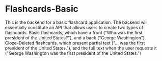 # Flashcards-Basic
This is the backend for a basic flashcard application. The backend will essentially constitute an API that allows users to create two types of flashcards. Basic flashcards, which have a front ("Who was the first president of the United States?"), and a back ("George Washington"). Cloze-Deleted flashcards, which present partial text ("... was the first president of the United States."), and the full text when the user requests it ("George Washington was the first president of the United States.")
